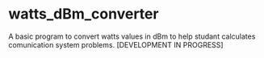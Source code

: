 # watts_dBm_converter
A basic program to convert watts values in dBm to help studant calculates comunication system problems.
[DEVELOPMENT IN PROGRESS]
